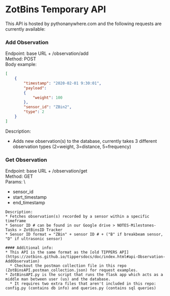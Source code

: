 # ZotBins Temporary API
This API is hosted by pythonanywhere.com and the following requests are currently available:

### Add Observation
Endpoint: base URL + /observation/add \
Method: POST\
Body example:
```json
[
    {
        "timestamp": "2020-02-01 9:30:01",
        "payload": 
        {
            "weight": 100
        },
        "sensor_id": "ZBin2",
        "type": 2
    }
]
```
Description: 
* Adds new observation(s) to the database, currently takes 3 different observation types (2=weight, 3=distance, 5=frequency)


### Get Observation
Endpoint: base URL + /observation/get \
Method: GET \
Params: \
- sensor_id
- start_timestamp
- end_timestamp
```
Description:
* Fetches observation(s) recorded by a sensor within a specific timeframe
* Sensor ID # can be found in our Google drive > NOTES-Milestones-Tasks > ZotBinsID Tracker
* Sensor ID format = "ZBin" + sensor ID # + ("B" if breakbeam sensor, "D" if ultrasonic sensor)
              
#### Additional info:
* This API is the same format as the [old TIPPERS API](https://zotbins.github.io/tippersdocs/doc/index.html#api-Observation-AddObservation)
  * Checkout the postman collection file in this repo (ZotBinsAPI.postman_collection.json) for request examples.
* ZotBinsAPI.py is the script that runs the flask app which acts as a middle man between user (us) and the database.
  * It requires two extra files that aren't included in this repo: config.py (contains db info) and queries.py (contains sql queries)

